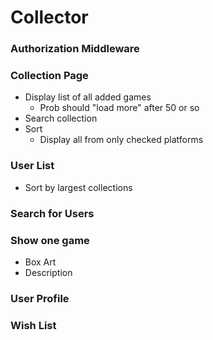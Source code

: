 # Collector


### Authorization Middleware


### Collection Page
* Display list of all added games
  	* Prob should "load more" after 50 or so
* Search collection
* Sort
 	* Display all from only checked platforms


### User List
* Sort by largest collections


### Search for Users



### Show one game
* Box Art
* Description


### User Profile


### Wish List
